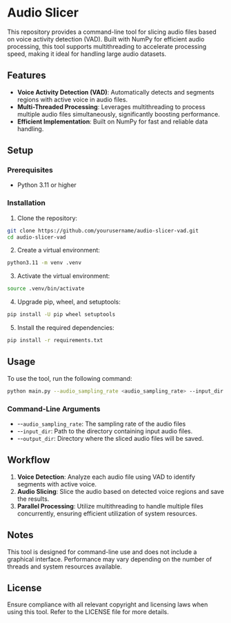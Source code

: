 # Audio Slicer

This repository provides a command-line tool for slicing audio files based on voice activity detection (VAD). Built with NumPy for efficient audio processing, this tool supports multithreading to accelerate processing speed, making it ideal for handling large audio datasets.

## Features

- **Voice Activity Detection (VAD)**: Automatically detects and segments regions with active voice in audio files.
- **Multi-Threaded Processing**: Leverages multithreading to process multiple audio files simultaneously, significantly boosting performance.
- **Efficient Implementation**: Built on NumPy for fast and reliable data handling.

## Setup

### Prerequisites

- Python 3.11 or higher

### Installation

1. Clone the repository:

```bash
git clone https://github.com/yourusername/audio-slicer-vad.git
cd audio-slicer-vad
```

2. Create a virtual environment:

```bash
python3.11 -m venv .venv
```

3. Activate the virtual environment:

```bash
source .venv/bin/activate
```

4. Upgrade pip, wheel, and setuptools:

```bash
pip install -U pip wheel setuptools
```

5. Install the required dependencies:

```bash
pip install -r requirements.txt
```

## Usage

To use the tool, run the following command:

```bash
python main.py --audio_sampling_rate <audio_sampling_rate> --input_dir <input_directory> --output_dir <output_directory>
```

### Command-Line Arguments

- --`audio_sampling_rate`: The sampling rate of the audio files
- --`input_dir`: Path to the directory containing input audio files.
- --`output_dir`: Directory where the sliced audio files will be saved.

## Workflow

1. **Voice Detection**: Analyze each audio file using VAD to identify segments with active voice.
2. **Audio Slicing**: Slice the audio based on detected voice regions and save the results.
3. **Parallel Processing**: Utilize multithreading to handle multiple files concurrently, ensuring efficient utilization of system resources.

## Notes

This tool is designed for command-line use and does not include a graphical interface.
Performance may vary depending on the number of threads and system resources available.

## License

Ensure compliance with all relevant copyright and licensing laws when using this tool. Refer to the LICENSE file for more details.
